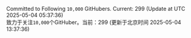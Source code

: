 Committed to Following `10,000` GitHubers. Current: <!-- FOLLOWING_COUNT -->299<!-- FOLLOWING_COUNT --> (Update at UTC <!-- LAST_UPDATED -->2025-05-04 05:37:36<!-- LAST_UPDATED -->)<br>
致力于关注`10,000`个GitHuber。当前：<!-- FOLLOWING_COUNT -->299<!-- FOLLOWING_COUNT --> (更新于北京时间 <!-- LAST_UPDATED_CST -->2025-05-04 13:37:36<!-- LAST_UPDATED_CST -->)
